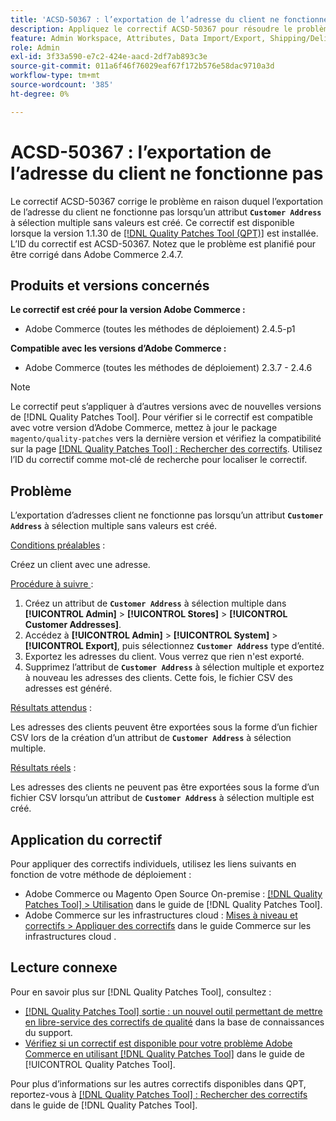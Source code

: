 ```yaml
---
title: 'ACSD-50367 : l’exportation de l’adresse du client ne fonctionne pas avec l’attribut à sélection multiple'
description: Appliquez le correctif ACSD-50367 pour résoudre le problème d’Adobe Commerce en raison duquel l’exportation de l’adresse du client ne fonctionne pas lors de la création d’un attribut **&grave;Adresse du client&grave;** à sélection multiple sans valeurs.
feature: Admin Workspace, Attributes, Data Import/Export, Shipping/Delivery
role: Admin
exl-id: 3f33a590-e7c2-424e-aacd-2df7ab893c3e
source-git-commit: 011a6f46f76029eaf67f172b576e58dac9710a3d
workflow-type: tm+mt
source-wordcount: '385'
ht-degree: 0%

---
```


# ACSD-50367 : l’exportation de l’adresse du client ne fonctionne pas

Le correctif ACSD-50367 corrige le problème en raison duquel l’exportation de l’adresse du client ne fonctionne pas lorsqu’un attribut **`Customer Address`** à sélection multiple sans valeurs est créé. Ce correctif est disponible lorsque la version 1.1.30 de [[!DNL Quality Patches Tool (QPT)]](https://experienceleague.adobe.com/fr/docs/commerce-operations/tools/quality-patches-tool/quality-patches-tool-to-self-serve-quality-patches) est installée. L’ID du correctif est ACSD-50367. Notez que le problème est planifié pour être corrigé dans Adobe Commerce 2.4.7.

## Produits et versions concernés

**Le correctif est créé pour la version Adobe Commerce :**

* Adobe Commerce (toutes les méthodes de déploiement) 2.4.5-p1

**Compatible avec les versions d’Adobe Commerce :**

* Adobe Commerce (toutes les méthodes de déploiement) 2.3.7 - 2.4.6

>[!NOTE]
>
>Le correctif peut s’appliquer à d’autres versions avec de nouvelles versions de [!DNL Quality Patches Tool]. Pour vérifier si le correctif est compatible avec votre version d’Adobe Commerce, mettez à jour le package `magento/quality-patches` vers la dernière version et vérifiez la compatibilité sur la page [[!DNL Quality Patches Tool] : Rechercher des correctifs](https://experienceleague.adobe.com/tools/commerce-quality-patches/index.html?lang=fr). Utilisez l’ID du correctif comme mot-clé de recherche pour localiser le correctif.

## Problème

L’exportation d’adresses client ne fonctionne pas lorsqu’un attribut **`Customer Address`** à sélection multiple sans valeurs est créé.

<u>Conditions préalables</u> :

Créez un client avec une adresse.

<u>Procédure à suivre </u> :

1. Créez un attribut de **`Customer Address`** à sélection multiple dans **[!UICONTROL Admin]** > **[!UICONTROL Stores]** > **[!UICONTROL Customer Addresses]**.
1. Accédez à **[!UICONTROL Admin]** > **[!UICONTROL System]** > **[!UICONTROL Export]**, puis sélectionnez **`Customer Address`** type d’entité.
1. Exportez les adresses du client. Vous verrez que rien n&#39;est exporté.
1. Supprimez l’attribut de **`Customer Address`** à sélection multiple et exportez à nouveau les adresses des clients. Cette fois, le fichier CSV des adresses est généré.

<u>Résultats attendus</u> :

Les adresses des clients peuvent être exportées sous la forme d’un fichier CSV lors de la création d’un attribut de **`Customer Address`** à sélection multiple.

<u>Résultats réels</u> :

Les adresses des clients ne peuvent pas être exportées sous la forme d’un fichier CSV lorsqu’un attribut de **`Customer Address`** à sélection multiple est créé.

## Application du correctif

Pour appliquer des correctifs individuels, utilisez les liens suivants en fonction de votre méthode de déploiement :

* Adobe Commerce ou Magento Open Source On-premise : [[!DNL Quality Patches Tool] > Utilisation](/help/tools/quality-patches-tool/usage.md) dans le guide de [!DNL Quality Patches Tool].
* Adobe Commerce sur les infrastructures cloud : [Mises à niveau et correctifs > Appliquer des correctifs](https://experienceleague.adobe.com/docs/commerce-cloud-service/user-guide/develop/upgrade/apply-patches.html?lang=fr) dans le guide Commerce sur les infrastructures cloud .

## Lecture connexe

Pour en savoir plus sur [!DNL Quality Patches Tool], consultez :

* [[!DNL Quality Patches Tool] sortie : un nouvel outil permettant de mettre en libre-service des correctifs de qualité](https://experienceleague.adobe.com/fr/docs/commerce-operations/tools/quality-patches-tool/quality-patches-tool-to-self-serve-quality-patches) dans la base de connaissances du support.
* [Vérifiez si un correctif est disponible pour votre problème Adobe Commerce en utilisant [!DNL Quality Patches Tool]](/help/tools/quality-patches-tool/patches-available-in-qpt/check-patch-for-magento-issue-with-magento-quality-patches.md) dans le guide de [!UICONTROL Quality Patches Tool].


Pour plus d’informations sur les autres correctifs disponibles dans QPT, reportez-vous à [[!DNL Quality Patches Tool] : Rechercher des correctifs](https://experienceleague.adobe.com/tools/commerce-quality-patches/index.html?lang=fr) dans le guide de [!DNL Quality Patches Tool].
